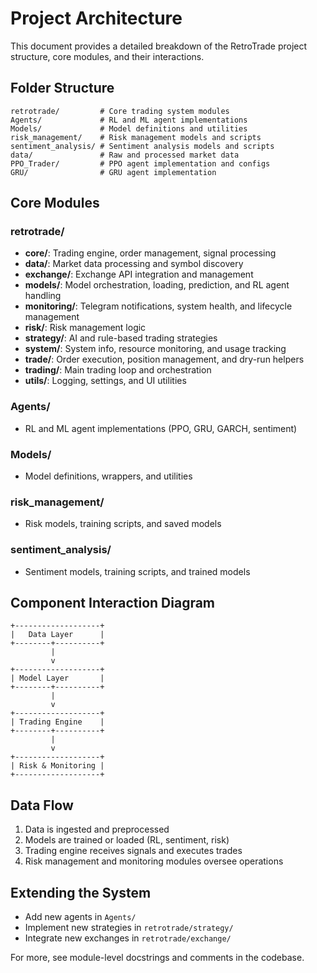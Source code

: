 # Project Architecture

This document provides a detailed breakdown of the RetroTrade project structure, core modules, and their interactions.

## Folder Structure

```
retrotrade/         # Core trading system modules
Agents/             # RL and ML agent implementations
Models/             # Model definitions and utilities
risk_management/    # Risk management models and scripts
sentiment_analysis/ # Sentiment analysis models and scripts
data/               # Raw and processed market data
PPO_Trader/         # PPO agent implementation and configs
GRU/                # GRU agent implementation
```

## Core Modules

### retrotrade/
- **core/**: Trading engine, order management, signal processing
- **data/**: Market data processing and symbol discovery
- **exchange/**: Exchange API integration and management
- **models/**: Model orchestration, loading, prediction, and RL agent handling
- **monitoring/**: Telegram notifications, system health, and lifecycle management
- **risk/**: Risk management logic
- **strategy/**: AI and rule-based trading strategies
- **system/**: System info, resource monitoring, and usage tracking
- **trade/**: Order execution, position management, and dry-run helpers
- **trading/**: Main trading loop and orchestration
- **utils/**: Logging, settings, and UI utilities

### Agents/
- RL and ML agent implementations (PPO, GRU, GARCH, sentiment)

### Models/
- Model definitions, wrappers, and utilities

### risk_management/
- Risk models, training scripts, and saved models

### sentiment_analysis/
- Sentiment models, training scripts, and trained models

## Component Interaction Diagram

```
+-------------------+
|   Data Layer      |
+--------+----------+
         |
         v
+-------------------+
| Model Layer       |
+--------+----------+
         |
         v
+-------------------+
| Trading Engine    |
+--------+----------+
         |
         v
+-------------------+
| Risk & Monitoring |
+-------------------+
```

## Data Flow
1. Data is ingested and preprocessed
2. Models are trained or loaded (RL, sentiment, risk)
3. Trading engine receives signals and executes trades
4. Risk management and monitoring modules oversee operations

## Extending the System
- Add new agents in `Agents/`
- Implement new strategies in `retrotrade/strategy/`
- Integrate new exchanges in `retrotrade/exchange/`

For more, see module-level docstrings and comments in the codebase.
